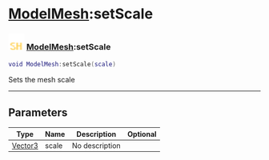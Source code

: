 # [ModelMesh](../modelmesh/README.md):setScale

### <img src="../../.gitbook/assets/shared.png" width="32" height="32" /> [ModelMesh](../modelmesh/README.md):setScale

```lua
void ModelMesh:setScale(scale)
```

Sets the mesh scale<br>

-----------------
## Parameters

| Type   | Name | Description | Optional |
| ------ | ---- | ----------- | -------: |
| [Vector3](../vector3/README.md) | scale | No description |   |
